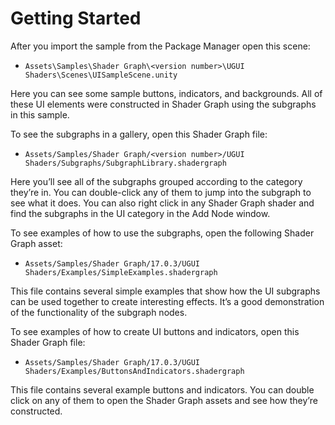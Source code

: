 # Getting Started
After you import the sample from the Package Manager open this scene:

 - `Assets\Samples\Shader Graph\<version number>\UGUI Shaders\Scenes\UISampleScene.unity`

Here you can see some sample buttons, indicators, and backgrounds. All of these UI elements were constructed in Shader Graph using the subgraphs in this sample.

To see the subgraphs in a gallery, open this Shader Graph file:
 - `Assets/Samples/Shader Graph/<version number>/UGUI Shaders/Subgraphs/SubgraphLibrary.shadergraph`

Here you’ll see all of the subgraphs grouped according to the category they’re in.  You can double-click any of them to jump into the subgraph to see what it does.
You can also right click in any Shader Graph shader and find the subgraphs in the UI category in the Add Node window.

To see examples of how to use the subgraphs, open the following Shader Graph asset:
 - `Assets/Samples/Shader Graph/17.0.3/UGUI Shaders/Examples/SimpleExamples.shadergraph`

This file contains several simple examples that show how the UI subgraphs can be used together to create interesting effects. It’s a good demonstration of the functionality of the subgraph nodes.

To see examples of how to create UI buttons and indicators, open this Shader Graph file:
 - `Assets/Samples/Shader Graph/17.0.3/UGUI Shaders/Examples/ButtonsAndIndicators.shadergraph`

This file contains several example buttons and indicators. You can double click on any of them to open the Shader Graph assets and see how they’re constructed.